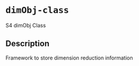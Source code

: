 # `dimObj-class`

S4 dimObj Class


## Description

Framework to store dimension reduction information



